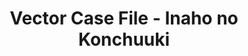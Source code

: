 --- 
title: "Vector Case File - Inaho no Konchuuki"
publishdate: "2019-5-6T16:48:46+02:00"
src: "https://365manga.net/manga/vector-case-file-inaho-no-konchuuki"
image: "https://data.365manga.net/images/thumbnails/19449-vector-case-file-inaho-no-konchuuki.jpg"
description: "Inaho knows a lot about various bugs and uses this knowledge to solve various mysteries."
---
